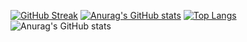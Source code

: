 [![GitHub Streak](https://github-readme-streak-stats.herokuapp.com/?user=BatuhanKaraca99)](https://git.io/streak-stats)
[![Anurag's GitHub stats](https://github-readme-stats.vercel.app/api?username=BatuhanKaraca99)](https://github.com/anuraghazra/github-readme-stats)
[![Top Langs](https://github-readme-stats.vercel.app/api/top-langs/?username=BatuhanKaraca99)](https://github.com/anuraghazra/github-readme-stats)
![Anurag's GitHub stats](https://github-readme-stats.vercel.app/api?username=BatuhanKaraca99&show_icons=true&theme=dark)


